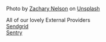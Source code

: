 Photo by <a href="https://unsplash.com/@zacharytnelson?utm_source=unsplash&utm_medium=referral&utm_content=creditCopyText">Zachary Nelson</a> on <a href="https://unsplash.com/photos/kt9iCv1d8wU?utm_source=unsplash&utm_medium=referral&utm_content=creditCopyText">Unsplash</a>

<div>
  All of our lovely External Providers
  <div>
    <a href="https://app.sendgrid.com/">Sendgrid</a>
  </div>
  <div>
    <a href="https://sentry.io/">Sentry</a>
  </div>
</div>
